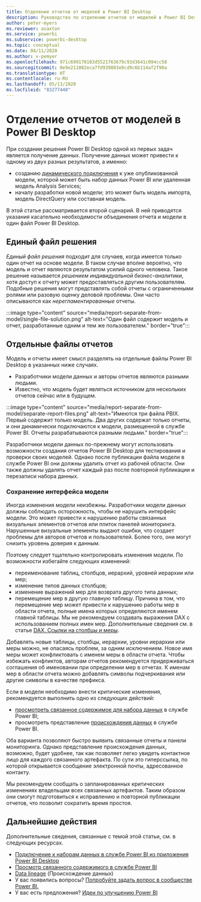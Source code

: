 ```yaml
---
title: Отделение отчетов от моделей в Power BI Desktop
description: Руководство по отделению отчетов от моделей в Power BI Desktop.
author: peter-myers
ms.reviewer: asaxton
ms.service: powerbi
ms.subservice: powerbi-desktop
ms.topic: conceptual
ms.date: 04/11/2020
ms.author: v-pemyer
ms.openlocfilehash: 971c699170103d5521763679c93d3641c094cc58
ms.sourcegitcommit: 0e9e211082eca7fd939803e0cd9c6b114af2f90a
ms.translationtype: HT
ms.contentlocale: ru-RU
ms.lasthandoff: 05/13/2020
ms.locfileid: "83277440"
---
```

# <a name="separate-reports-from-models-in-power-bi-desktop"></a>Отделение отчетов от моделей в Power BI Desktop

При создании решения Power BI Desktop одной из первых задач является получение данных. Получение данных может привести к одному из двух разных результатов, а именно:

- созданию [динамического подключения](../connect-data/desktop-report-lifecycle-datasets.md) к уже опубликованной модели, которой может быть набор данных Power BI или удаленная модель Analysis Services;
- началу разработки новой модели; это может быть модель импорта, модель DirectQuery или составная модель.

В этой статье рассматривается второй сценарий. В ней приводятся указания касательно необходимости объединения отчета и модели в один файл Power BI Desktop.

## <a name="single-file-solution"></a>Единый файл решения

_Единый файл решения_ подходит для случаев, когда имеется только один отчет на основе модели. В таком случае вполне вероятно, что модель и отчет являются результатом усилий одного человека. Такое решение называется _решением индивидуальной бизнес-аналитики_, хотя доступ к отчету может предоставляться другим пользователям. Подобные решения могут представлять собой отчеты с ограниченными ролями или разовую оценку деловой проблемы. Они часто описываются как _нерегламентированные_ отчеты.

:::image type="content" source="media/report-separate-from-model/single-file-solution.png" alt-text="Один файл содержит модель и отчет, разработанные одним и тем же пользователем." border="true":::

## <a name="separate-report-files"></a>Отдельные файлы отчетов

Модель и отчеты имеет смысл разделять на отдельные файлы Power BI Desktop в указанных ниже случаях.

- Разработчики модели данных и авторы отчетов являются разными людьми.
- Известно, что модель будет являться источником для нескольких отчетов сейчас или в будущем.

:::image type="content" source="media/report-separate-from-model/separate-report-files.png" alt-text="Имеются три файла PBIX. Первый содержит только модель. Два других содержат только отчеты, и они динамически подключаются к модели, размещенной в службе Power BI. Отчеты разрабатываются разными людьми." border="true":::

Разработчики модели данных по-прежнему могут использовать возможности создания отчетов Power BI Desktop для тестирования и проверки своих моделей. Однако после публикации файла модели в службе Power BI они должны удалить отчет из рабочей области. Они также должны удалять отчет каждый раз после повторной публикации и перезаписи набора данных.

### <a name="preserve-the-model-interface"></a>Сохранение интерфейса модели

Иногда изменения модели неизбежны. Разработчики модели данных должны соблюдать осторожность, чтобы не нарушить интерфейс модели. Это может привести к нарушению работы связанных визуальных элементов отчетов или плиток панелей мониторинга. Нарушенные визуальные элементы выдают ошибки, что создает проблемы для авторов отчетов и пользователей. Более того, они могут снизить уровень доверия к данным.

Поэтому следует тщательно контролировать изменения модели. По возможности избегайте следующих изменений:

- переименование таблиц, столбцов, иерархий, уровней иерархии или мер;
- изменение типов данных столбцов;
- изменение выражений мер для возврата другого типа данных;
- перемещение мер в другую главную таблицу. Причина в том, что перемещение мер может привести к нарушению работы мер в области отчета, полные имена которых определяются именем главной таблицы. Мы не рекомендуем создавать выражения DAX с использованием полных имен мер. Дополнительные сведения см. в статье [DAX. Ссылки на столбцы и меры](dax-column-measure-references.md).

Добавлять новые таблицы, столбцы, иерархии, уровни иерархии или меры можно, не опасаясь проблем, за одним исключением. Новое имя меры может конфликтовать с именем меры в области отчета. Чтобы избежать конфликтов, авторам отчетов рекомендуется придерживаться соглашения об именовании при определении мер в отчетах. К именам мер в области отчета можно добавлять символы подчеркивания или другие символы в качестве префикса.

Если в модели необходимо внести критические изменения, рекомендуется выполнить одно из следующих действий:

- [просмотреть связанное содержимое для набора данных](../consumer/end-user-related.md#view-related-content-for-a-dataset) в службе Power BI;
- просмотреть представление [происхождения данных](../collaborate-share/service-data-lineage.md) в службе Power BI.

Оба варианта позволяют быстро выявить связанные отчеты и панели мониторинга. Однако представление происхождения данных, возможно, будет удобнее, так как позволяет легко увидеть контактное лицо для каждого связанного артефакта. По сути это гиперссылка, по которой открывается сообщение электронной почты, адресованное контакту.

Мы рекомендуем сообщать о запланированных критических изменениях владельцам всех связанных артефактов. Таким образом они смогут подготовиться к исправлению и повторной публикации отчетов, что позволит сократить время простоя.

## <a name="next-steps"></a>Дальнейшие действия

Дополнительные сведения, связанные с темой этой статьи, см. в следующих ресурсах.

- [Подключение к наборам данных в службе Power BI из приложения Power BI Desktop](../connect-data/desktop-report-lifecycle-datasets.md)
- [Просмотр связанного содержимого в службе Power BI](../consumer/end-user-related.md)
- [Data lineage](../collaborate-share/service-data-lineage.md) (Происхождение данных)
- У вас появились вопросы? [Попробуйте задать вопрос в сообществе Power BI.](https://community.powerbi.com/)
- У вас есть предложения? [Идеи по улучшению Power BI](https://ideas.powerbi.com/)
